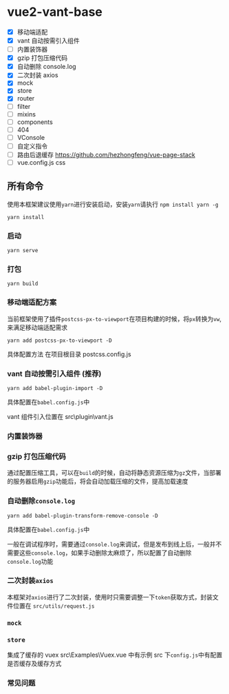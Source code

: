 # vue2-vant-base

- [x] 移动端适配
- [x] vant 自动按需引入组件
- [ ] 内置装饰器
- [x] gzip 打包压缩代码
- [x] 自动删除 console.log
- [x] 二次封装 axios
- [x] mock
- [x] store
- [x] router
- [ ] filter
- [ ] mixins
- [ ] components
- [ ] 404
- [ ] VConsole
- [ ] 自定义指令
- [ ] 路由后退缓存 https://github.com/hezhongfeng/vue-page-stack
- [ ] vue.config.js css

## 所有命令

使用本框架建议使用`yarn`进行安装启动，安装`yarn`请执行 `npm install yarn -g`

```安装
yarn install
```

### 启动

```
yarn serve
```

### 打包

```
yarn build
```

### 移动端适配方案

当前框架使用了插件`postcss-px-to-viewport`在项目构建的时候，将`px`转换为`vw`,来满足移动端适配需求

```
yarn add postcss-px-to-viewport -D
```

具体配置方法 在项目根目录 postcss.config.js

### vant 自动按需引入组件 (推荐)

```
yarn add babel-plugin-import -D
```

具体配置在`babel.config.js`中

vant 组件引入位置在 src\plugin\vant.js

### 内置装饰器

### gzip 打包压缩代码

通过配置压缩工具，可以在`build`的时候，自动将静态资源压缩为`gz`文件，当部署的服务器启用`gzip`功能后，将会自动加载压缩的文件，提高加载速度

### 自动删除`console.log`

```
yarn add babel-plugin-transform-remove-console -D
```

具体配置在`babel.config.js`中

一般在调试程序时，需要通过`console.log`来调试，但是发布到线上后，一般并不需要这些`console.log`，如果手动删除太麻烦了，所以配置了自动删除`console.log`功能

### 二次封装`axios`

本框架对`axios`进行了二次封装，使用时只需要调整一下`token`获取方式，封装文件位置在 `src/utils/request.js`

### `mock`

### `store`

集成了缓存的 vuex
src\Examples\Vuex.vue 中有示例
src 下`config.js`中有配置是否缓存及缓存方式

### 常见问题

